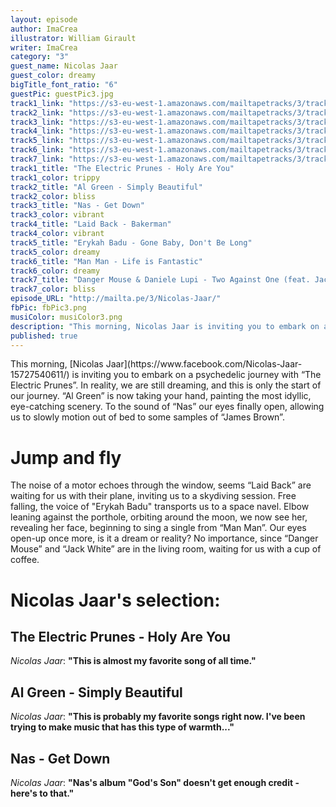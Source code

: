 ```yaml
---
layout: episode
author: ImaCrea
illustrator: William Girault
writer: ImaCrea
category: "3"
guest_name: Nicolas Jaar
guest_color: dreamy
bigTitle_font_ratio: "6"
guestPic: guestPic3.jpg
track1_link: "https://s3-eu-west-1.amazonaws.com/mailtapetracks/3/track1.mp3"
track2_link: "https://s3-eu-west-1.amazonaws.com/mailtapetracks/3/track2.mp3"
track3_link: "https://s3-eu-west-1.amazonaws.com/mailtapetracks/3/track3.mp3"
track4_link: "https://s3-eu-west-1.amazonaws.com/mailtapetracks/3/track4.mp3"
track5_link: "https://s3-eu-west-1.amazonaws.com/mailtapetracks/3/track5.mp3"
track6_link: "https://s3-eu-west-1.amazonaws.com/mailtapetracks/3/track6.mp3"
track7_link: "https://s3-eu-west-1.amazonaws.com/mailtapetracks/3/track7.mp3"
track1_title: "The Electric Prunes - Holy Are You"
track1_color: trippy
track2_title: "Al Green - Simply Beautiful"
track2_color: bliss
track3_title: "Nas - Get Down"
track3_color: vibrant
track4_title: "Laid Back - Bakerman"
track4_color: vibrant
track5_title: "Erykah Badu - Gone Baby, Don't Be Long"
track5_color: dreamy
track6_title: "Man Man - Life is Fantastic"
track6_color: dreamy
track7_title: "Danger Mouse & Daniele Lupi - Two Against One (feat. Jack White)"
track7_color: bliss
episode_URL: "http://mailta.pe/3/Nicolas-Jaar/"
fbPic: fbPic3.png
musiColor: musiColor3.png
description: "This morning, Nicolas Jaar is inviting you to embark on a psychedelic journey with “The Electric Prunes”. In reality, we are still dreaming, and this is only the start of our journey..."
published: true
---
```

<p id="introduction">This morning, [Nicolas Jaar](https://www.facebook.com/Nicolas-Jaar-15727540611/) is inviting you to embark on a psychedelic journey with “The Electric Prunes”.
In reality, we are still dreaming, and this is only the start of our journey. “Al Green” is now taking your hand, painting the most idyllic, eye-catching scenery. To the sound of “Nas” our eyes finally open, allowing us to slowly motion out of bed to some samples of “James Brown”.</p>

# Jump and fly

The noise of a motor echoes through the window, seems “Laid Back” are waiting for us with their plane, inviting us to a skydiving session. Free falling, the voice of "Erykah Badu" transports us to a space navel. Elbow leaning against the porthole, orbiting around the moon, we now see her, revealing her face, beginning to sing a single from “Man Man”. Our eyes open-up once more, is it a dream or reality? No importance, since “Danger Mouse” and “Jack White” are in the living room, waiting for us with a cup of coffee.

# Nicolas Jaar's selection:


## The Electric Prunes - Holy Are You
_Nicolas Jaar_: **"**This is almost my favorite song of all time.**"**


## Al Green - Simply Beautiful
_Nicolas Jaar_: **"**This is probably my favorite songs right now. I've been trying to make music that has this type of warmth...**"**


## Nas - Get Down
_Nicolas Jaar_: **"**Nas's album "God's Son" doesn't get enough credit - here's to that.**"**
